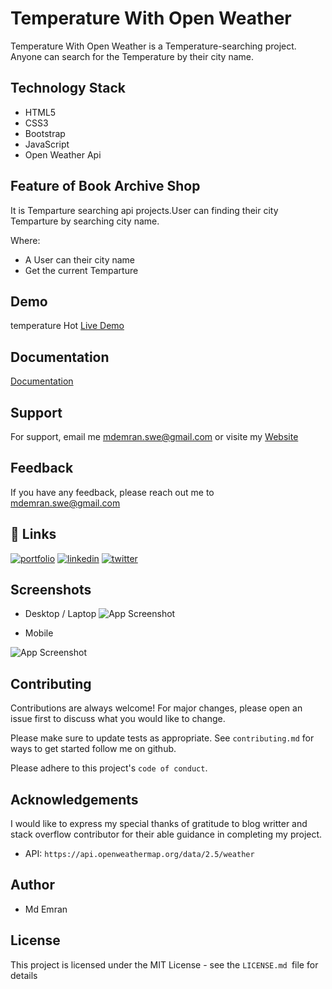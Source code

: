 
# Temperature With Open Weather
Temperature With Open Weather is a Temperature-searching project. Anyone can search for the Temperature by their city name. 


## Technology Stack
* HTML5
* CSS3
* Bootstrap
* JavaScript
* Open Weather Api




## Feature of Book Archive Shop
It is Temparture searching api projects.User can finding their city Temparture by searching city name.

Where:
* A User can their city name 
* Get the current Temparture

## Demo
temperature Hot
[Live Demo](https://emranswe.github.io/temperature-with-open-weather/)

## Documentation

[Documentation](https://github.com/EmranSWE/temperature-with-open-weather/blob/main/README.md)


## Support

For support, email me mdemran.swe@gmail.com or visite my  [Website](https://emran-portfolio.web.app/)


## Feedback

If you have any feedback, please reach out me to
mdemran.swe@gmail.com


## 🔗 Links
[![portfolio](https://img.shields.io/badge/my_portfolio-000?style=for-the-badge&logo=ko-fi&logoColor=white)](https://emran-portfolio.web.app/)
[![linkedin](https://img.shields.io/badge/linkedin-0A66C2?style=for-the-badge&logo=linkedin&logoColor=white)](https://www.linkedin.com/in/emran2k18/)
[![twitter](https://img.shields.io/badge/twitter-1DA1F2?style=for-the-badge&logo=twitter&logoColor=white)](https://twitter.com/EmranSwe)


## Screenshots
- Desktop / Laptop
![App Screenshot](https://i.ibb.co/r2Hgc77/screencapture-emranswe-github-io-temperature-with-open-weather-2022-11-25-12-04-01.png)

- Mobile

![App Screenshot](https://i.ibb.co/x85w2Vc/screencapture-emranswe-github-io-temperature-with-open-weather-2022-11-25-12-04-28.png)

## Contributing

Contributions are always welcome!
For major changes, please open an issue first to discuss what you would like to change.

Please make sure to update tests as appropriate.
See `contributing.md` for ways to get started follow me on github.

Please adhere to this project's `code of conduct`.
## Acknowledgements

I would like to express my special thanks of gratitude to blog writter and stack overflow contributor for their able guidance in completing my project.
- API: `https://api.openweathermap.org/data/2.5/weather`
## Author

- Md Emran
## License

This project is licensed under the MIT License - see the `LICENSE.md `file for details


